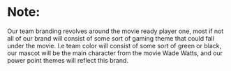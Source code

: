# Note:
Our team branding revolves around the movie ready player one, most if not all of our brand will consist of some sort of gaming theme that could fall under the movie. I.e team color will consist of some sort of green or black, our mascot will be the main character from the movie Wade Watts, and our power point themes will reflect this brand.
